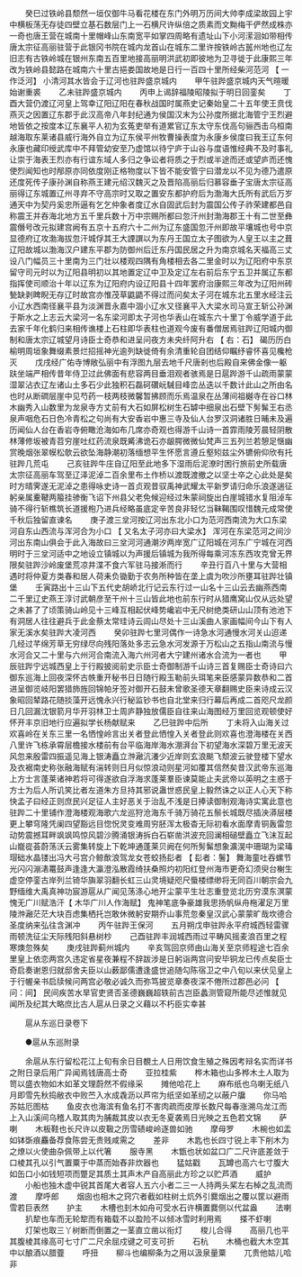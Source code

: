 <!-- { "loadSidebar": true } -->
　　癸巳过铁岭县颓然一垣仅御牛马看花楼在东门外明万历间大帅李成梁故园上宇中横板荡无存徒四壁立基石数层门上一石横尺许纵倍之质素而文黝梅干俨然成株亦一奇也唐王营在城南十里帽峰山东南宽平如掌四周略有遗址山下小河潆洄如带相传唐太宗征高丽驻营于此银冈书院在城内龙首山在城东二里许按铁岭古嚚州地也辽左旧志有古铁岭城在银州东南五百里地接高丽明洪武初即彼地为卫寻徙于此康熙三年改为铁岭县懿路在城南六十里古挹娄国故地是日行一百四十里所经柴河范河 【 一作泛河】 小清河其水皆会于辽河也驻跸盛京城内 
　　甲午驻跸盛京城内天气暄暖始谢重裘 
　　乙未驻跸盛京城内 
　　丙申上谒辞福陵昭陵拟于明日回銮矣 
　　丁酉大营仍渡辽河皇上驾幸辽阳辽阳在春秋战国时属燕史记秦始皇二十五年使王贲伐燕灭之因置辽东郡于此汉高帝八年封纪通为侯国汉末为公孙度所据北海管宁王烈避地皆依之按度本辽东襄平人初为玄菟吏举有道累官辽东太守东伐高句骊西击乌桓南越海取东莱诸县威行海外自立为辽东侯平州牧曹操表度为永康乡侯度曰我王辽东何永康也藏印绶武库中不拜管幼安至乃虚馆以待宁庐于山谷与度语惟经典不及时事礼让崇于海表王烈亦有行谊东域人多归之争讼者将质之于烈或半途而还或望庐而还愧使烈闻知也时邴原亦同依度刚正格物度以下皆不能安管宁曰潜龙以不见为德乃遣原还度死传子康孙渊自称燕王建元绍汉魏灭之及晋陷高丽后归慕容垂子宝唐太宗征高丽得辽东城置辽州寻弃不守高宗时又取之置安东都护府后为渤海大氏所有武后万岁通天中为契丹奚忠所逼有乞乞仲象者度辽水自固武后封为震国公传子祚荣建都邑自称震王并吞海北地方五千里兵数十万中宗赐所都曰忽汗州封渤海郡王十有二世至彝震僭号改元拟建宫阙有五京十五府六十二州为辽东盛国忽汗州即故平壤城也号中京显德府辽攻渤海拔忽汗城俘其王大諲譔以为东丹王国立太子图欲为人皇王以主之葺辽阳故城以渤海汉户建东平郡为防御州后迁东丹国民居之升为南京城名天福高三丈设八门幅员三十里南为三门壮以楼观四隅有角楼相去各二里金时以为辽阳府中东京留守司元时以为辽阳县明初以其地置定辽中卫及定辽左右前后东宁五卫并属辽东都指挥使司顺治十年以辽东为辽阳府内设辽阳县十四年罢府治康熙三年改为辽阳州砖甃缺剥睥睨无存辽时故宫亦惟茂草鼪鼯不得过而问矣太子河在城东北五里水经注云小辽水西南径襄平县为淡渊晋永嘉中涸小辽水又径襄平入大梁水司马宣王斩公孙渊于斯水之上志云大梁河一名东梁河即太子河也华表山在城东六十里丁令威学道于此去家千年化鹤归来相传谯楼上石柱即华表柱也道观今废有番僧居焉驻跸辽阳城内御制和唐太宗辽城望月诗臣士奇恭和进呈问夜方未央纤阿升右 【 右：石】 碣历历白榆明周垣象舞缀素景烂招摇神光逾列缺徙倚有余清重轮自团结仰瞩纾睿怀喜见欃枪灭 
　　戊戌经广佑寺博敞弘丽中有浮图九层去地千尺唐剎也后殿自来佛金像一躯趺坐端严相传昔年侍卫过此佛面有悲容两目垂泪观者骇焉是日扈跸游千山疏雨蒙蒙湿翠沾衣辽左诸山土多石少此独积石磊砢礸岏駴目峰峦丛迭以千数计此山之所由名也时从断磵层崖中见芍药一枝两枝微馨暂拂顾而乐焉温泉在丛薄间祖樾寺在谷口林木幽秀入山数里为龙泉寺方丈前有大石如屏松树生石罅中细泉出石壁下髣髴王右丞泉声咽危石日色冷青松之句尚有大安香岩中惠三寺及仙人台罗汉洞诸胜日晡未及遍历闻仙人台在香岩寺俯瞰沧海如布几席亦奇观也得游千山诗一首霏雨陵芳晨轻阴散林薄修坂被青苕穷崖吐红药流泉既觱沸诡石亦龈腭微微仙梵声三五列兰若憩足惬幽赏晚烟张翠幙松欹云欲坠海静潮初落缅想平生怀愿言遵丘壑矧兹尘外镳俯仰欣有托驻跸几荒屯 
　　己亥驻跸牛庄自辽阳至此地多下湿雨后泥潦时困行旅前史所载唐太宗征高丽车驾至辽泽泥淖二百余里布土作桥以渡既渡撤之以坚士卒之心此处是矣时方晴霁遂无泥淖之患得咏史诗一首贞观昔驭禹神武耀太平新罗请归命乐浪遂遄征躬亲属櫜鞬两箙挂骖衡飞诏下州县父老免候迎经过朱蒙祠旋出白崖城错水复阻淖车骑不得行斩樵筑长道援枹乃进兵经略虽底定辛苦良非轻忆当靺鞨围叹惜魏元成常使千秋后独留直谏名 
　　庚子渡三坌河按辽河出东北小口为范河西南流为大口东梁河自东山西流与浑河合为小口 【 又名太子河亦曰大梁水】 浑河在东梁范河之间沙河出东南山俱会于此入海故曰三坌河河通潮汐两岸宽广辽阳城在河东广宁城在河西明时于三坌河适中之地设立镇城以为声援后镇城为我所得每乘河冻东西攻克曾无界限矣驻跸沙岭废堡荒凉井渫不食六军驻马接淅而行 
　　辛丑行百八十里与大营相遇时将仲夏方类春和居人荷耒负锄勤于农务所种皆在垄上虞为吹沙所壅耳驻跸壮镇堡 
　　壬寅路出十三山下五代史胡峤北行记云东行过一山名十三山云去幽燕西南二千里辽史燕王淳讨武朝彦至干州十三山皆此地也前东行时从猎鹰窝山仅从远处望之未甚了了顷策骑山岭见十三峰互相起伏峰势巉岩中无尺树绝类研山山顶有池池下有洞居人往往避兵于此金蔡太常珪诗云闾山尽处十三山溪曲人家画幅间今山下有人家无溪水矣驻跸大凌河西 
　　癸卯驻跸七里河偶作一诗急水河通慢水河关山迢递几经过芊绵芳草无穷绿尽向残阳落处多志云急水河发源于万松山之五指山南流与慢水河合又二十里与六州河合南流入海六州河者大宁建州诸水合流为一者也 
　　甲辰驻跸宁远城西皇上于行殿披阅前史示臣士奇御制游千山诗三首复赐臣士奇诗曰六御东巡海上回夜深怀古帙重开秘书日日随行殿玉勒前头珥笔来臣感蒙异数恭和二首进呈御览岐阳罢猎斾旌回锦帕牙签对御开石鼓未曾歌圣德天章翻赐史臣来诗成云汉象昭回辇路花随掞藻开远愧永兴行秘监钞书也自北堂来归行幕后再成二首咫尺龙颜日几回漏沈银箭月华开羽林卫士周庐静独放儒臣自往来山海图经万里回览观顿使好怀开丰京旧地行应遍拟学长杨献赋来 
　　乙巳驻跸中后所 
　　丁未将入山海关过欢喜岭在关东三里一名恓惶岭言出关者登此恓惶入关者登此则欢喜也澄海楼在关西八里许飞栋承霄层檐接水楼前有台平临海岸海水淜湃台下初望海水深碧万里无波天风忽来殷雷四振遥见海上银涛矗立浺瀜沆瀁少近岸则玄浪颷飞颓波云驶登楼下望水及衣裾南史称张融海赋有湍转则日月似惊浪动则星河如覆其信然矣昔汉武帝东巡海上方士言蓬莱诸神若将可得遂欲自浮海求蓬莱羣臣谏莫能止夫武帝以英明之主惑于方士为后人所讥笑比者左道朱方旦持其邪说蛊世惑民皇上毅然诛之以正人心天下称快孟子曰经正则庶民兴足征人主好恶关于治乱不浅是日捧读御制观海诗实寓此意也驻跸二十里铺作澄海楼观海歌六龙巡狩沧海东千骑万骑花五鬃长城既尽插泱漭层楼更上攀穹隆凭阑四望豁远目惚怳灵变难周穷胚浑太极杳无际初看水面摩青铜轰雷忽动势震撼耳畔飒飒鸣惊风碧沙腾涌银涛拆白石崭凿洪波充回澜相磓壁矗立飞沫互起山巃嵸荟蔚荡沃云雾集转旋上下乾坤通蓬莱贝阙在何所髣髴想象瀇滉中珊瑚为梁瑇瑁础水晶镂出冯大弓宫介鲸歕浪驾龙女苍蛟扬髟者 【 髟者：鬐】 舞海童吐吞螺节光闪闪漰湱鼍鼓声逢逢大瀛澄泓散霞绮扶桑照灼初阳红登州海市更奇幻须臾台榭生虚空停銮古岸列兰锜华旟翠羽翻长虹三山灵境疑咫尺蜃楼缥缈将无同百川朝宗会九野缅维大禹真神功宸游扈从广闻见荡涤心地开尘蒙平生壮志重登览北历穷漠东溟蒙愧无广川赋浩汗【 木华广川人作海赋】 鬼神笔底争豪雄我思扬帆纵舟柂濯足万里陵浺瀜茫茫大块百虑集栖托岂敢休微躬安期乔山事荒忽秦皇汉武心蒙蒙旷哉坎德合圣度纳来弘往含渊冲 
　　丙午驻跸王保河 
　　五月朔戊申驻跸永平府城西轻雷骤雨顿洗征尘天际残阳斜悬树杪 
　　己酉驻跸丰润城西雨过平畴风摇麦浪百里之程寒燠忽殊矣 
　　庚戌驻跸蓟州城内 
　　辛亥驾回京师由山海关至京师程途七百余里皇上依恋两宫久违定省星夜兼程不辞跋涉是日躬诣两宫问安毕铜龙已传点矣臣士奇启奏谢恩归就邸舍夫臣以山薮鄙儒遭逢盛世追随勾陈宿卫之中八旬以来伏见皇上于行幄亲书启牍候问两宫必敬必诚久而弥笃披览章奏夜深不倦所过郡邑必问 【 问：间】 民间疾苦水旱官吏贤否圣德巍巍超轶前古岂臣蠡测管窥所能尽述惟就见闻所及纪其大略庶比古人扈从日录之义藉以不朽臣实幸甚 

　　扈从东巡日录卷下 

　　●扈从东巡附录 

　　余扈从东行留松花江上旬有余日目覩土人日用饮食生殖之殊因考辩名实而详书之附日录后用广异闻焉钱唐高士奇 
　　亚拉桂紫 
　　桦木箱也山多桦木土人取为笥以盛衣物如木如革文理蔚然不假缘采 
　　摊他哈花上 
　　麻布纸也乌喇无纸八月即雪先秋捣敝衣中败苎入水成毳沥以芦帘为纸坚如革纫之以蔽户牖 
　　你马哈苏姑厄图枯 
　　鱼皮衣也海滨有鱼名打不害肉疏而皮厚长数尺每春涨溯乌龙江而上入山溪间乌稽人取其肉为脯裁其皮以衣无冬夏袭焉日光映之五色若文锦 
　　萨喇 
　　木板鞋也长尺许以皮靸之历雪碛峻岭逐兽如驰 
　　摩母罗 
　　木椀也如盂如钵斲痕麤备荐食陈尝无贵贱咸需之 
　　差非 
　　木匙也长四寸锐上丰下削木为之燎以火使曲杂佩带上以代箸 
　　服寺黑 
　　木甑也状如盆口广二尺许底差敛于口棱其孔以引气置粟于中蒸而始舂非炊器也 
　　猛姑戳 
　　瓦罇也高六七寸腹大如缶口小如钱短项而蹩足其质土其声木产自高丽此方珍之以贮芦酒 
　　威护 
　　小船也独木虚中锐其首尾大者容人五六小者二三一人持两头桨左右棹之乱流而渡 
　　摩呼郎 
　　烟囱也相木之窍穴者截如柱树土炕外引爨烟出之覆以筐以避雨雪若巨表然 
　　护主 
　　木槽也刲木如舟可受水石许横置爨侧以代盆盎 
　　法喇 
　　扒犂也车而无轮犂而有箱载不以盈险不以倾冰雪时利用焉 
　　搽不虾喇 
　　灯架也取三丫树断而倒置之一茎直立凿以衔灯 
　　梭儿合得 
　　高丽几也平其腹棱其缘高可七寸广二尺余屈戍键之可支可折 
　　石杭 
　　木桶也截大木空其中以酿酒以腊虀 
　　呼扭 
　　柳斗也编柳条为之用以汲泉量粟 
　　兀贵他姑儿哈非 
